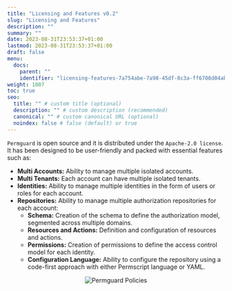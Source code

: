 ```yaml
---
title: "Licensing and Features v0.2"
slug: "Licensing and Features"
description: ""
summary: ""
date: 2023-08-31T23:53:37+01:00
lastmod: 2023-08-31T23:53:37+01:00
draft: false
menu:
  docs:
    parent: ""
    identifier: "licensing-features-7a754abe-7a98-45df-8c3a-ff6708d04abc"
weight: 1007
toc: true
seo:
  title: "" # custom title (optional)
  description: "" # custom description (recommended)
  canonical: "" # custom canonical URL (optional)
  noindex: false # false (default) or true
---
```


`Permguard` is open source and it is distributed under the `Apache-2.0 license`.
It has been designed to be user-friendly and packed with essential features such as:

- **Multi Accounts:** Ability to manage multiple isolated accounts.
- **Multi Tenants:** Each account can have multiple isolated tenants.
- **Identities:** Ability to manage multiple identities in the form of users or roles for each account.
- **Repositories:** Ability to manage multiple authorization repositories for each account:
  - **Schema:** Creation of the schema to define the authorization model, segmented across multiple domains.
  - **Resources and Actions:** Definition and configuration of resources and actions.
  - **Permissions:** Creation of permissions to define the access control model for each identity.
  - **Configuration Language:** Ability to configure the repository using a code-first approach with either Permscript language or YAML.

<div style="text-align: center">
  <img alt="Permguard Policies" src="/images/diagrams/d5.png"/>
</div>
